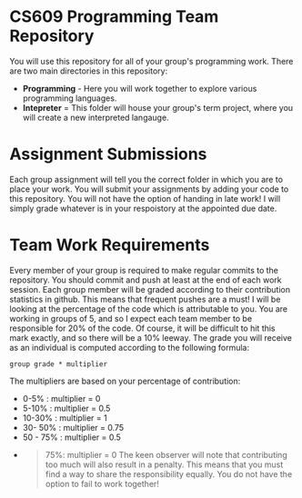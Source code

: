 # CS609 Programming Team Repository
You will use this repository for all of your group's programming work. 
There are two main directories in this repository:
  * __Programming__ - Here you will work together to explore various programming languages.
  * __Intepreter__ = This folder will house your group's term project, where you will create a new interpreted langauge.

# Assignment Submissions
Each group assignment will tell you the correct folder in which you are to place your work.
You will submit your assignments by adding your code to this repository. You will not have the 
option of handing in late work! I will simply grade whatever is in your respoistory at the appointed due date.

# Team Work Requirements
Every member of your group is required to make regular commits to the repository. You should commit and
push at least at the end of each work session. Each group member will be graded according to their contribution
statistics in github. This means that frequent pushes are a must! I will be looking at the percentage of the
code which is attributable to you. You are working in groups of 5, and so I expect each team member to be 
responsible for 20% of the code. Of course, it will be difficult to hit this mark exactly,
and so there will be a 10% leeway. The grade you will receive as an individual is computed according to the
following formula:

    group grade * multiplier

The multipliers are based on your percentage of contribution:
  * 0-5% : multiplier = 0
  * 5-10% : multiplier = 0.5
  * 10-30% : multiplier = 1
  * 30- 50% : multiplier = 0.75
  * 50 - 75% : multiplier = 0.5
  * > 75%: multiplier = 0
The keen observer will note that contributing too much will also result in a penalty. This means that you must 
find a way to share the responsibility equally. You do not have the option to fail to work together!
